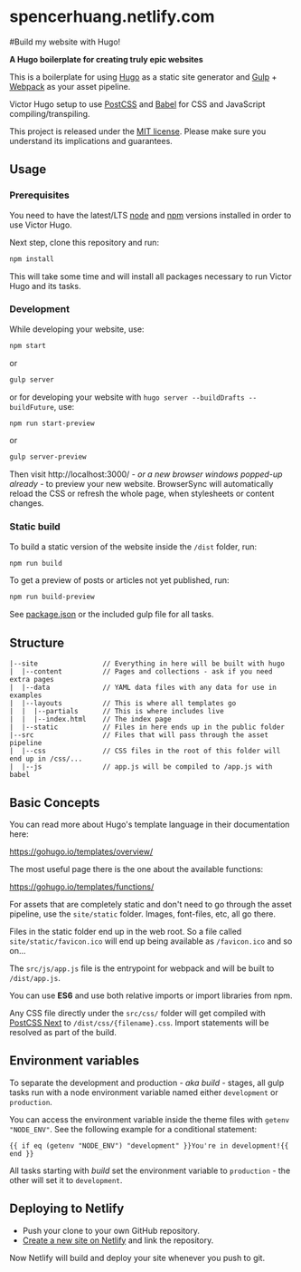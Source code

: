 # spencerhuang.netlify.com

#Build my website with Hugo!

**A Hugo boilerplate for creating truly epic websites**

This is a boilerplate for using [Hugo](https://gohugo.io/) as a static site
generator and [Gulp](https://gulpjs.com/) + [Webpack](https://webpack.js.org/)
as your asset pipeline.

Victor Hugo setup to use [PostCSS](http://postcss.org/) and
[Babel](https://babeljs.io/) for CSS and JavaScript compiling/transpiling.

This project is released under the [MIT license](LICENSE). Please make sure you
understand its implications and guarantees.

## Usage

### Prerequisites

You need to have the latest/LTS [node](https://nodejs.org/en/download/) and
[npm](https://www.npmjs.com/get-npm) versions installed in order to use Victor
Hugo.

Next step, clone this repository and run:

```bash
npm install
```

This will take some time and will install all packages necessary to run Victor Hugo and its tasks.

### Development

While developing your website, use:

```bash
npm start
```

or

```bash
gulp server
```

or for developing your website with `hugo server --buildDrafts --buildFuture`, use:

```bash
npm run start-preview
```

or

```bash
gulp server-preview
```

Then visit http://localhost:3000/ *- or a new browser windows popped-up already
-* to preview your new website. BrowserSync will automatically reload the CSS
or refresh the whole page, when stylesheets or content changes.

### Static build

To build a static version of the website inside the `/dist` folder, run:

```bash
npm run build
```

To get a preview of posts or articles not yet published, run:

```bash
npm run build-preview
```

See [package.json](package.json#L7) or the included gulp file for all tasks.

## Structure

```
|--site                // Everything in here will be built with hugo
|  |--content          // Pages and collections - ask if you need extra pages
|  |--data             // YAML data files with any data for use in examples
|  |--layouts          // This is where all templates go
|  |  |--partials      // This is where includes live
|  |  |--index.html    // The index page
|  |--static           // Files in here ends up in the public folder
|--src                 // Files that will pass through the asset pipeline
|  |--css              // CSS files in the root of this folder will end up in /css/...
|  |--js               // app.js will be compiled to /app.js with babel
```

## Basic Concepts

You can read more about Hugo's template language in their documentation here:

https://gohugo.io/templates/overview/

The most useful page there is the one about the available functions:

https://gohugo.io/templates/functions/

For assets that are completely static and don't need to go through the asset pipeline,
use the `site/static` folder. Images, font-files, etc, all go there.

Files in the static folder end up in the web root. So a file called `site/static/favicon.ico`
will end up being available as `/favicon.ico` and so on...

The `src/js/app.js` file is the entrypoint for webpack and will be built to `/dist/app.js`.

You can use **ES6** and use both relative imports or import libraries from npm.

Any CSS file directly under the `src/css/` folder will get compiled with
[PostCSS Next](http://cssnext.io/) to `/dist/css/{filename}.css`. Import
statements will be resolved as part of the build.

## Environment variables

To separate the development and production *- aka build -* stages, all gulp
tasks run with a node environment variable named either `development` or
`production`.

You can access the environment variable inside the theme files with `getenv
"NODE_ENV"`. See the following example for a conditional statement:

    {{ if eq (getenv "NODE_ENV") "development" }}You're in development!{{ end }}

All tasks starting with *build* set the environment variable to `production` -
the other will set it to `development`.

## Deploying to Netlify

- Push your clone to your own GitHub repository.
- [Create a new site on Netlify](https://app.netlify.com/start) and link the repository.

Now Netlify will build and deploy your site whenever you push to git.
